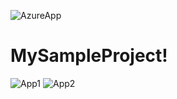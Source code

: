 ![AzureApp](https://user-images.githubusercontent.com/42107454/144589015-0c128350-10f2-4101-987f-7a081497fcff.JPG)
# MySampleProject!
![App1](https://user-images.githubusercontent.com/42107454/142400139-83b598e9-3ace-4d2d-8c5a-999a33458341.JPG)
![App2](https://user-images.githubusercontent.com/42107454/142400199-84eac40b-111d-410e-94e2-75036375dafc.JPG)



